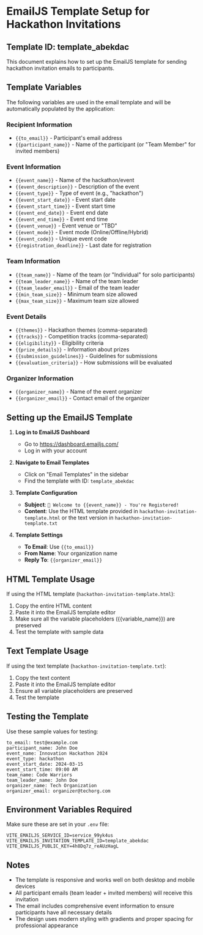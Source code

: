 # EmailJS Template Setup for Hackathon Invitations

## Template ID: template_abekdac

This document explains how to set up the EmailJS template for sending hackathon invitation emails to participants.

## Template Variables

The following variables are used in the email template and will be automatically populated by the application:

### Recipient Information
- `{{to_email}}` - Participant's email address
- `{{participant_name}}` - Name of the participant (or "Team Member" for invited members)

### Event Information
- `{{event_name}}` - Name of the hackathon/event
- `{{event_description}}` - Description of the event
- `{{event_type}}` - Type of event (e.g., "hackathon")
- `{{event_start_date}}` - Event start date
- `{{event_start_time}}` - Event start time
- `{{event_end_date}}` - Event end date
- `{{event_end_time}}` - Event end time
- `{{event_venue}}` - Event venue or "TBD"
- `{{event_mode}}` - Event mode (Online/Offline/Hybrid)
- `{{event_code}}` - Unique event code
- `{{registration_deadline}}` - Last date for registration

### Team Information
- `{{team_name}}` - Name of the team (or "Individual" for solo participants)
- `{{team_leader_name}}` - Name of the team leader
- `{{team_leader_email}}` - Email of the team leader
- `{{min_team_size}}` - Minimum team size allowed
- `{{max_team_size}}` - Maximum team size allowed

### Event Details
- `{{themes}}` - Hackathon themes (comma-separated)
- `{{tracks}}` - Competition tracks (comma-separated)
- `{{eligibility}}` - Eligibility criteria
- `{{prize_details}}` - Information about prizes
- `{{submission_guidelines}}` - Guidelines for submissions
- `{{evaluation_criteria}}` - How submissions will be evaluated

### Organizer Information
- `{{organizer_name}}` - Name of the event organizer
- `{{organizer_email}}` - Contact email of the organizer

## Setting up the EmailJS Template

1. **Log in to EmailJS Dashboard**
   - Go to https://dashboard.emailjs.com/
   - Log in with your account

2. **Navigate to Email Templates**
   - Click on "Email Templates" in the sidebar
   - Find the template with ID: `template_abekdac`

3. **Template Configuration**
   - **Subject**: `🎉 Welcome to {{event_name}} - You're Registered!`
   - **Content**: Use the HTML template provided in `hackathon-invitation-template.html` or the text version in `hackathon-invitation-template.txt`

4. **Template Settings**
   - **To Email**: Use `{{to_email}}`
   - **From Name**: Your organization name
   - **Reply To**: `{{organizer_email}}`

## HTML Template Usage

If using the HTML template (`hackathon-invitation-template.html`):
1. Copy the entire HTML content
2. Paste it into the EmailJS template editor
3. Make sure all the variable placeholders ({{variable_name}}) are preserved
4. Test the template with sample data

## Text Template Usage

If using the text template (`hackathon-invitation-template.txt`):
1. Copy the text content
2. Paste it into the EmailJS template editor
3. Ensure all variable placeholders are preserved
4. Test the template

## Testing the Template

Use these sample values for testing:
```
to_email: test@example.com
participant_name: John Doe
event_name: Innovation Hackathon 2024
event_type: hackathon
event_start_date: 2024-03-15
event_start_time: 09:00 AM
team_name: Code Warriors
team_leader_name: John Doe
organizer_name: Tech Organization
organizer_email: organizer@techorg.com
```

## Environment Variables Required

Make sure these are set in your `.env` file:
```
VITE_EMAILJS_SERVICE_ID=service_99yk4us
VITE_EMAILJS_INVITATION_TEMPLATE_ID=template_abekdac
VITE_EMAILJS_PUBLIC_KEY=4h8Dq7z_reAUzHagL
```

## Notes

- The template is responsive and works well on both desktop and mobile devices
- All participant emails (team leader + invited members) will receive this invitation
- The email includes comprehensive event information to ensure participants have all necessary details
- The design uses modern styling with gradients and proper spacing for professional appearance
